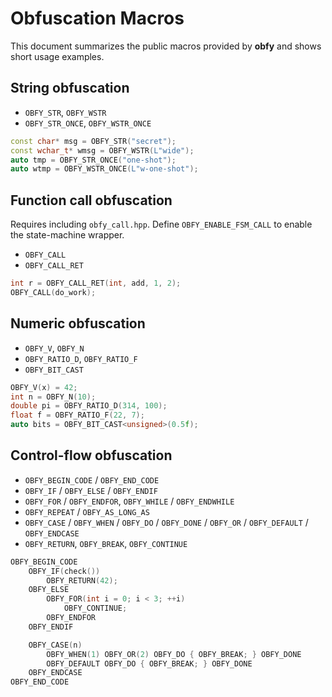 # Obfuscation Macros

This document summarizes the public macros provided by **obfy** and shows short usage examples.

## String obfuscation

- `OBFY_STR`, `OBFY_WSTR`
- `OBFY_STR_ONCE`, `OBFY_WSTR_ONCE`

```cpp
const char* msg = OBFY_STR("secret");
const wchar_t* wmsg = OBFY_WSTR(L"wide");
auto tmp = OBFY_STR_ONCE("one-shot");
auto wtmp = OBFY_WSTR_ONCE(L"w-one-shot");
```

## Function call obfuscation

Requires including `obfy_call.hpp`. Define `OBFY_ENABLE_FSM_CALL` to enable the state-machine wrapper.

- `OBFY_CALL`
- `OBFY_CALL_RET`

```cpp
int r = OBFY_CALL_RET(int, add, 1, 2);
OBFY_CALL(do_work);
```

## Numeric obfuscation

- `OBFY_V`, `OBFY_N`
- `OBFY_RATIO_D`, `OBFY_RATIO_F`
- `OBFY_BIT_CAST`

```cpp
OBFY_V(x) = 42;
int n = OBFY_N(10);
double pi = OBFY_RATIO_D(314, 100);
float f = OBFY_RATIO_F(22, 7);
auto bits = OBFY_BIT_CAST<unsigned>(0.5f);
```

## Control-flow obfuscation

- `OBFY_BEGIN_CODE` / `OBFY_END_CODE`
- `OBFY_IF` / `OBFY_ELSE` / `OBFY_ENDIF`
- `OBFY_FOR` / `OBFY_ENDFOR`, `OBFY_WHILE` / `OBFY_ENDWHILE`
- `OBFY_REPEAT` / `OBFY_AS_LONG_AS`
- `OBFY_CASE` / `OBFY_WHEN` / `OBFY_DO` / `OBFY_DONE` / `OBFY_OR` / `OBFY_DEFAULT` / `OBFY_ENDCASE`
- `OBFY_RETURN`, `OBFY_BREAK`, `OBFY_CONTINUE`

```cpp
OBFY_BEGIN_CODE
    OBFY_IF(check())
        OBFY_RETURN(42);
    OBFY_ELSE
        OBFY_FOR(int i = 0; i < 3; ++i)
            OBFY_CONTINUE;
        OBFY_ENDFOR
    OBFY_ENDIF

    OBFY_CASE(n)
        OBFY_WHEN(1) OBFY_OR(2) OBFY_DO { OBFY_BREAK; } OBFY_DONE
        OBFY_DEFAULT OBFY_DO { OBFY_BREAK; } OBFY_DONE
    OBFY_ENDCASE
OBFY_END_CODE
```
